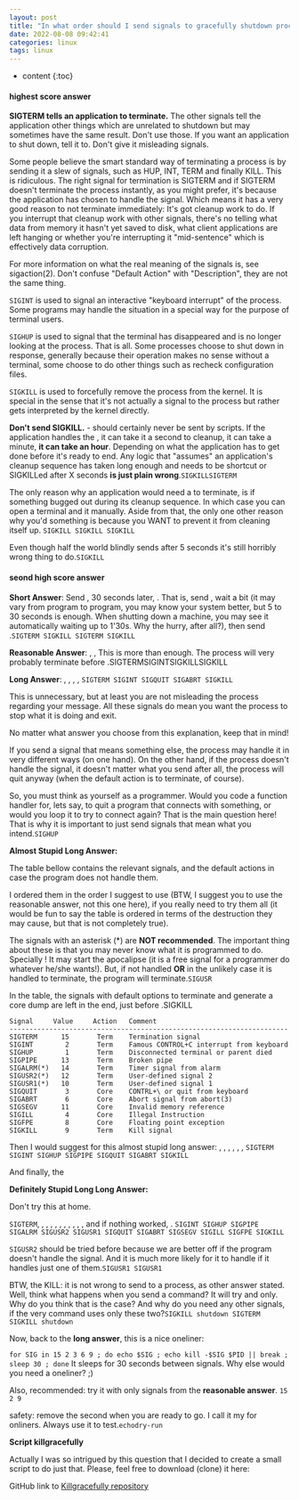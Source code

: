 ```yaml
---
layout: post
title: "In what order should I send signals to gracefully shutdown processes?"
date: 2022-08-08 09:42:41
categories: linux
tags: linux
---
```


* content
{:toc}

#### highest score answer
**SIGTERM tells an application to terminate.** The other signals tell the application other things which are unrelated to shutdown but may sometimes have the same result. Don't use those. If you want an application to shut down, tell it to. Don't give it misleading signals.

Some people believe the smart standard way of terminating a process is by sending it a slew of signals, such as HUP, INT, TERM and finally KILL. This is ridiculous. The right signal for termination is SIGTERM and if SIGTERM doesn't terminate the process instantly, as you might prefer, it's because the application has chosen to handle the signal. Which means it has a very good reason to not terminate immediately: It's got cleanup work to do. If you interrupt that cleanup work with other signals, there's no telling what data from memory it hasn't yet saved to disk, what client applications are left hanging or whether you're interrupting it "mid-sentence" which is effectively data corruption.

For more information on what the real meaning of the signals is, see sigaction(2). Don't confuse "Default Action" with "Description", they are not the same thing.

``SIGINT`` is used to signal an interactive "keyboard interrupt" of the process. Some programs may handle the situation in a special way for the purpose of terminal users.

``SIGHUP`` is used to signal that the terminal has disappeared and is no longer looking at the process. That is all. Some processes choose to shut down in response, generally because their operation makes no sense without a terminal, some choose to do other things such as recheck configuration files.

``SIGKILL`` is used to forcefully remove the process from the kernel. It is special in the sense that it's not actually a signal to the process but rather gets interpreted by the kernel directly.

**Don't send SIGKILL.** - should certainly never be sent by scripts. If the application handles the , it can take it a second to cleanup, it can take a minute, **it can take an hour**. Depending on what the application has to get done before it's ready to end. Any logic that "assumes" an application's cleanup sequence has taken long enough and needs to be shortcut or SIGKILLed after X seconds **is just plain wrong**.``SIGKILLSIGTERM``

The only reason why an application would need a to terminate, is if something bugged out during its cleanup sequence. In which case you can open a terminal and it manually. Aside from that, the only one other reason why you'd something is because you WANT to prevent it from cleaning itself up.
``SIGKILL SIGKILL SIGKILL``

Even though half the world blindly sends after 5 seconds it's still horribly wrong thing to do.``SIGKILL``

#### seond high score answer
**Short Answer**: Send , 30 seconds later, . That is, send , wait a bit (it may vary from program to program, you may know your system better, but 5 to 30 seconds is enough. When shutting down a machine, you may see it automatically waiting up to 1'30s. Why the hurry, after all?), then send .``SIGTERM SIGKILL SIGTERM SIGKILL``

**Reasonable Answer**: , , This is more than enough. The process will very probably terminate before .SIGTERMSIGINTSIGKILLSIGKILL

**Long Answer**: , , , , ``SIGTERM SIGINT SIGQUIT SIGABRT SIGKILL``

This is unnecessary, but at least you are not misleading the process regarding your message. All these signals do mean you want the process to stop what it is doing and exit.

No matter what answer you choose from this explanation, keep that in mind!

If you send a signal that means something else, the process may handle it in very different ways (on one hand). On the other hand, if the process doesn't handle the signal, it doesn't matter what you send after all, the process will quit anyway (when the default action is to terminate, of course).

So, you must think as yourself as a programmer. Would you code a function handler for, lets say, to quit a program that connects with something, or would you loop it to try to connect again? That is the main question here! That is why it is important to just send signals that mean what you intend.``SIGHUP``

**Almost Stupid Long Answer:**

The table bellow contains the relevant signals, and the default actions in case the program does not handle them.

I ordered them in the order I suggest to use (BTW, I suggest you to use the reasonable answer, not this one here), if you really need to try them all (it would be fun to say the table is ordered in terms of the destruction they may cause, but that is not completely true).

The signals with an asterisk (*) are **NOT recommended**. The important thing about these is that you may never know what it is programmed to do. Specially ! It may start the apocalipse (it is a free signal for a programmer do whatever he/she wants!). But, if not handled **OR** in the unlikely case it is handled to terminate, the program will terminate.``SIGUSR``

In the table, the signals with default options to terminate and generate a core dump are left in the end, just before .SIGKILL
```
Signal     Value     Action   Comment
----------------------------------------------------------------------
SIGTERM      15       Term    Termination signal
SIGINT        2       Term    Famous CONTROL+C interrupt from keyboard
SIGHUP        1       Term    Disconnected terminal or parent died
SIGPIPE      13       Term    Broken pipe
SIGALRM(*)   14       Term    Timer signal from alarm
SIGUSR2(*)   12       Term    User-defined signal 2
SIGUSR1(*)   10       Term    User-defined signal 1
SIGQUIT       3       Core    CONTRL+\ or quit from keyboard
SIGABRT       6       Core    Abort signal from abort(3)
SIGSEGV      11       Core    Invalid memory reference
SIGILL        4       Core    Illegal Instruction
SIGFPE        8       Core    Floating point exception
SIGKILL       9       Term    Kill signal
```
Then I would suggest for this almost stupid long answer: , , , , , ,
``SIGTERM SIGINT SIGHUP SIGPIPE SIGQUIT SIGABRT SIGKILL``

And finally, the

**Definitely Stupid Long Long Answer:**

Don't try this at home.

``SIGTERM``, , , , , , , , , , , and if nothing worked, .
``SIGINT SIGHUP SIGPIPE SIGALRM SIGUSR2 SIGUSR1 SIGQUIT SIGABRT SIGSEGV SIGILL SIGFPE SIGKILL``

``SIGUSR2`` should be tried before because we are better off if the program doesn't handle the signal. And it is much more likely for it to handle if it handles just one of them.``SIGUSR1 SIGUSR1``

BTW, the KILL: it is not wrong to send to a process, as other answer stated. Well, think what happens when you send a command? It will try and only. Why do you think that is the case? And why do you need any other signals, if the very command uses only these two?``SIGKILL shutdown SIGTERM SIGKILL shutdown``

Now, back to the **long answer**, this is a nice oneliner:

``for SIG in 15 2 3 6 9 ; do echo $SIG ; echo kill -$SIG $PID || break ; sleep 30 ; done``
It sleeps for 30 seconds between signals. Why else would you need a oneliner? ;)

Also, recommended: try it with only signals from the **reasonable answer**. ``15 2 9``

safety: remove the second when you are ready to go. I call it my for onliners. Always use it to test.``echodry-run``

**Script killgracefully**

Actually I was so intrigued by this question that I decided to create a small script to do just that. Please, feel free to download (clone) it here:

GitHub link to [Killgracefully repository](https://github.com/drbeco/killgracefully)